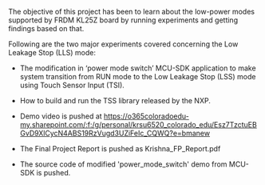 The objective of this project has been to learn about the low-power modes supported by FRDM KL25Z board by running experiments and getting findings based on that.  

Following are the two major experiments covered concerning the Low Leakage Stop (LLS) mode:  
- The modification in ‘power mode switch’ MCU-SDK application to make system transition from RUN mode to the Low Leakage Stop (LSS) mode using Touch Sensor Input (TSI).
- How to build and run the TSS library released by the NXP.

- Demo video is pushed at https://o365coloradoedu-my.sharepoint.com/:f:/g/personal/krsu6520_colorado_edu/Esz7TzctuEBGvD9XlCycN4ABS19RzVugd3UZiFeIc_CQWQ?e=bmanew
- The Final Project Report is pushed as Krishna_FP_Report.pdf
- The source code of modified 'power_mode_switch' demo from MCU-SDK is pushed.